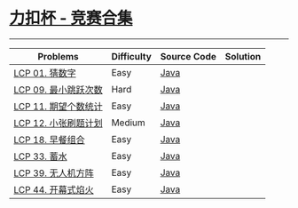 # [力扣杯 - 竞赛合集](https://leetcode.cn/problem-list/7cyqwuv/)

-------------------

| Problems | Difficulty | Source Code | Solution |
| -------- | ---------- | ----------- | -------- |
| [LCP 01. 猜数字](https://leetcode.cn/problems/guess-numbers/) | Easy | [Java](./LCP01_guessNumbers.java) |  |
| [LCP 09. 最小跳跃次数](https://leetcode.cn/problems/zui-xiao-tiao-yue-ci-shu/) | Hard | [Java](./LCP09_minJump.java) |  |
| [LCP 11. 期望个数统计](https://leetcode.cn/problems/qi-wang-ge-shu-tong-ji/) | Easy | [Java](./LCP11_expectNumber.java) |  |
| [LCP 12. 小张刷题计划](https://leetcode.cn/problems/xiao-zhang-shua-ti-ji-hua/) | Medium | [Java](./LCP12_minTime.java) |  |
| [LCP 18. 早餐组合](https://leetcode.cn/problems/2vYnGI/) | Easy | [Java](./LCP18_breakfastNumber.java) |  |
| [LCP 33. 蓄水](https://leetcode.cn/problems/o8SXZn/) | Easy | [Java](./LCP33_storeWater.java) |  |
| [LCP 39. 无人机方阵](https://leetcode.cn/problems/o8SXZn/) | Easy | [Java](./LCP39_minimumSwitchingTimes.java) |  |
| [LCP 44. 开幕式焰火](https://leetcode.cn/problems/sZ59z6/) | Easy | [Java](./LCP44_numColor.java) |  |

